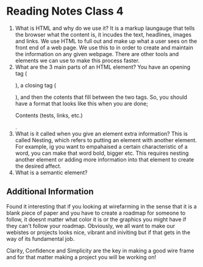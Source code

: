 # Reading Notes Class 4


1. What is HTML and why do we use it? It is a markup laungauge that tells the browser what the content is, it incudes the text, headlines, images and links. We use HTML to full out and make up what a user sees on the front end of a web page. We use this to in order to create and maintain the information on any given webpage. There are other tools and elements we can use to make this process faster. 
2. What are the 3 main parts of an HTML element? You have an opening tag (<p>), a closing tag (</p>), and then the cotents that fill between the two tags. So, you should have a format that looks like this when you are done;  <p> Contents (tests, links, etc.) </p>. 
3. What is it called when you give an element extra information? This is called Nesting, which refers to putting an element with another element. For example, ig you want to empahaised a certain characteristic of a word, you can make that word bold, bigger etc. This requires nesting another element or adding more information into that element to create the desired affect. 
4. What is a semantic element?


## Additional Information

Found it interesting that if you looking at wirefarming in the sense that it is a blank piece of paper and you have to create a roadmap for someone to follow, it doesnt matter what color it is or the graphics you might have if they can't follow your roadmap. Obviously, we all want to make our webistes or projects looks nice, vibrant and iniviting but if that gets in the way of its fundamental job. 

Clarity, Confidence and Simplicity are the key in making a good wire frame and for that matter making a project you will be working on!

